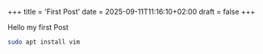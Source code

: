 +++
title = 'First Post'
date = 2025-09-11T11:16:10+02:00
draft = false
+++

Hello my first Post


```bash
sudo apt install vim
```
